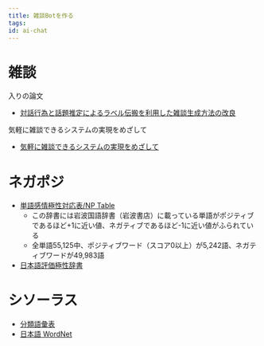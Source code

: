 ```yaml
---
title: 雑談Botを作る
tags:
id: ai-chat
---
```


# 雑談

入りの論文
- [対話行為と話題推定によるラベル伝搬を利用した雑談生成方法の改良](https://kaigi.org/jsai/webprogram/2016/pdf/1120.pdf)

気軽に雑談できるシステムの実現をめざして
- [気軽に雑談できるシステムの実現をめざして](http://www.ntt.co.jp/journal/1609/files/jn20160916.pdf)

# ネガポジ

- [単語感情極性対応表/NP Table](http://www.lr.pi.titech.ac.jp/~takamura/pndic_ja.html)
    - この辞書には岩波国語辞書（岩波書店）に載っている単語がポジティブであるほど+1に近い値、ネガティブであるほど-1に近い値がふられている
    - 全単語55,125中、ポジティブワード（スコア0以上）が5,242語、ネガティブワードが49,983語
- [日本語評価極性辞書](http://www.cl.ecei.tohoku.ac.jp/index.php?Open%20Resources%2FJapanese%20Sentiment%20Polarity%20Dictionary)

# シソーラス

- [分類語彙表](http://pj.ninjal.ac.jp/corpus_center/goihyo.html)
- [日本語 WordNet](http://compling.hss.ntu.edu.sg/wnja/)
